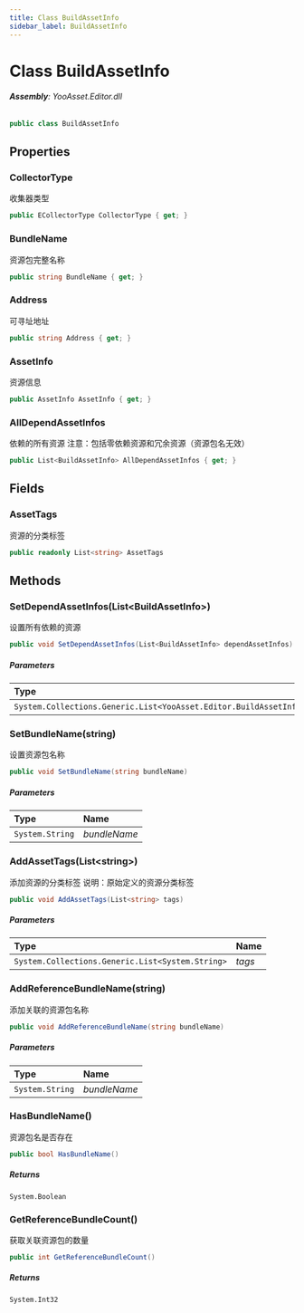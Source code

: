 ```yaml
---
title: Class BuildAssetInfo
sidebar_label: BuildAssetInfo
---
```

# Class BuildAssetInfo


###### **Assembly**: YooAsset.Editor.dll

```csharp title="Declaration"
public class BuildAssetInfo
```
## Properties
### CollectorType
收集器类型

```csharp title="Declaration"
public ECollectorType CollectorType { get; }
```
### BundleName
资源包完整名称

```csharp title="Declaration"
public string BundleName { get; }
```
### Address
可寻址地址

```csharp title="Declaration"
public string Address { get; }
```
### AssetInfo
资源信息

```csharp title="Declaration"
public AssetInfo AssetInfo { get; }
```
### AllDependAssetInfos
依赖的所有资源
注意：包括零依赖资源和冗余资源（资源包名无效）

```csharp title="Declaration"
public List<BuildAssetInfo> AllDependAssetInfos { get; }
```
## Fields
### AssetTags
资源的分类标签

```csharp title="Declaration"
public readonly List<string> AssetTags
```
## Methods
### SetDependAssetInfos(List&lt;BuildAssetInfo&gt;)
设置所有依赖的资源

```csharp title="Declaration"
public void SetDependAssetInfos(List<BuildAssetInfo> dependAssetInfos)
```

##### Parameters

| Type | Name |
|:--- |:--- |
| `System.Collections.Generic.List<YooAsset.Editor.BuildAssetInfo>` | *dependAssetInfos* |

### SetBundleName(string)
设置资源包名称

```csharp title="Declaration"
public void SetBundleName(string bundleName)
```

##### Parameters

| Type | Name |
|:--- |:--- |
| `System.String` | *bundleName* |

### AddAssetTags(List&lt;string&gt;)
添加资源的分类标签
说明：原始定义的资源分类标签

```csharp title="Declaration"
public void AddAssetTags(List<string> tags)
```

##### Parameters

| Type | Name |
|:--- |:--- |
| `System.Collections.Generic.List<System.String>` | *tags* |

### AddReferenceBundleName(string)
添加关联的资源包名称

```csharp title="Declaration"
public void AddReferenceBundleName(string bundleName)
```

##### Parameters

| Type | Name |
|:--- |:--- |
| `System.String` | *bundleName* |

### HasBundleName()
资源包名是否存在

```csharp title="Declaration"
public bool HasBundleName()
```

##### Returns

`System.Boolean`
### GetReferenceBundleCount()
获取关联资源包的数量

```csharp title="Declaration"
public int GetReferenceBundleCount()
```

##### Returns

`System.Int32`
